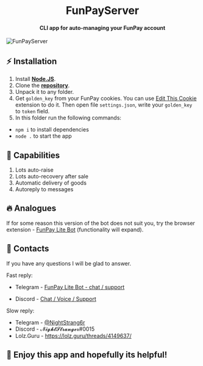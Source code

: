 <h1 align="center">
    FunPayServer
</h1>

<h4 align="center">
    CLI app for auto-managing your FunPay account
</h4>

![FunPayServer](https://i.ibb.co/856h2xS/Screenshot-104.png "FunPayServer")

## ⚡ **Installation**

1. Install **[Node.JS](https://nodejs.org/en/)**.
1. Clone the **[repository](https://github.com/NightStrang6r/FunPayServer)**.
2. Unpack it to any folder.
3. Get `golden_key` from your FunPay cookies. You can use [Edit This Cookie](https://chrome.google.com/webstore/detail/editthiscookie/fngmhnnpilhplaeedifhccceomclgfbg) extension to do it. Then open file `settings.json`, write your `golden_key` to `token` field.
4. In this folder run the following commands:
- `npm i` to install dependencies
- `node .` to start the app

## 🤖 **Capabilities**

1. Lots auto-raise
2. Lots auto-recovery after sale
3. Automatic delivery of goods
4. Autoreply to messages

## 🔥 Analogues
If for some reason this version of the bot does not suit you, try the browser extension - [FunPay Lite Bot](https://chrome.google.com/webstore/detail/funpay-lite-bot/amicfiagmpbgfiiopieeemlkblfeeeip) (functionality will expand).

## 📧 Contacts
If you have any questions I will be glad to answer.

Fast reply:

- Telegram - [FunPay Lite Bot - chat / support](https://t.me/fplite)

- Discord - [Chat / Voice / Support](https://discord.com/invite/TFfGGNzU4R)

Slow reply:

- Telegram - [@NightStrang6r](https://t.me/NightStrang6r)
- Discord - 𝓝𝓲𝓰𝓱𝓽𝓢𝓽𝓻𝓪𝓷𝓰𝓮𝓻#0015
- Lolz.Guru - https://lolz.guru/threads/4149637/

## 🎉 Enjoy this app and hopefully its helpful!